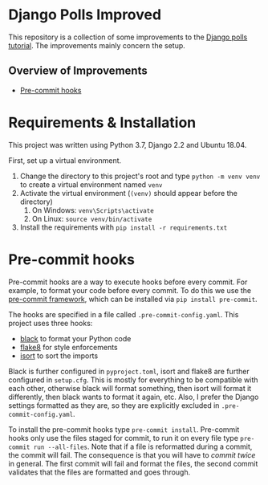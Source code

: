 
# Django Polls Improved

This repository is a collection of some improvements to the 
[Django polls tutorial](https://docs.djangoproject.com/en/2.2/intro/tutorial01/).
The improvements mainly concern the setup.

## Overview of Improvements

- [Pre-commit hooks](#pre-commit-hooks)

# <a name="requirements-and-installation"/>Requirements & Installation

This project was written using Python 3.7, Django 2.2 and Ubuntu 18.04.

First, set up a virtual environment.
1. Change the directory to this project's root and type `python -m venv venv` to create a virtual environment named `venv`
2. Activate the virtual environment (`(venv)` should appear before the directory)
    1. On Windows: `venv\Scripts\activate`
    2. On Linux: `source venv/bin/activate`
3. Install the requirements with `pip install -r requirements.txt`

# <a name="pre-commit-hooks"/>Pre-commit hooks

Pre-commit hooks are a way to execute hooks before every commit. For example, to format
your code before every commit. To do this we use the [pre-commit framework](https://pre-commit.com/), which can 
be installed via `pip install pre-commit`.

The hooks are specified in a file called `.pre-commit-config.yaml`. 
This project uses three hooks: 
- [black](https://github.com/python/black) to format your Python code
- [flake8](http://flake8.pycqa.org/en/latest/) for style enforcements
- [isort](https://github.com/timothycrosley/isort) to sort the imports

Black is further configured in `pyproject.toml`, isort and flake8 are further configured
in `setup.cfg`. This is mostly for everything to be compatible with each other, otherwise black
will format something, then isort will format it differently, then black wants to format it again, etc.
Also, I prefer the Django settings formatted as they are, so they are explicitly excluded in `.pre-commit-config.yaml`.

To install the pre-commit hooks type `pre-commit install`.
Pre-commit hooks only use the files staged for commit, to run it on every file type `pre-commit run --all-files`.
Note that if a file is reformatted during a commit, the commit will fail. The consequence is that
you will have to *commit twice* in general. The first commit will fail and format the files, the second commit
validates that the files are formatted and goes through.
